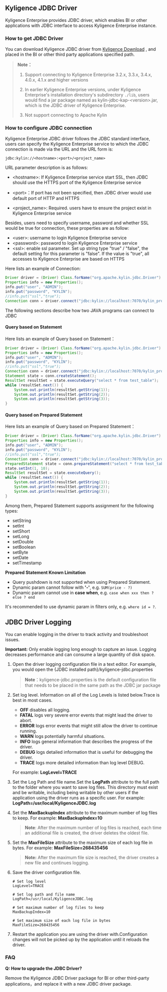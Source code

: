 ## Kyligence JDBC Driver
Kyligence Enterprise provides JDBC driver, which enables BI or other applications with JDBC interface to access Kyligence Enterprise instance.  

### How to get JDBC Driver

You can download Kyligence JDBC driver from  [Kyligence Download](http://download.kyligence.io/#/download) , and placed in the BI or other third party applications specified path.

> **Note：**
>
> 1. Support connecting to Kyligence Enterprise 3.2.x, 3.3.x, 3.4.x, 4.0.x, 4.1.x and higher versions
>
> 2. In earlier Kyligence Enterprise versions, under Kyligence Enterprise's installation directory's subdirectory `./lib`, users would find a jar package named as kylin-jdbc-kap-\<version\>.jar, which is the JDBC driver of Kyligence Enterprise.
>
> 3. Not support connecting  to Apache Kylin



### How to configure JDBC connection

Kyligence Enterprise JDBC driver follows the JDBC standard interface, users can specify the Kyligence Enterprise service to which the JDBC connection is made via the URL and the URL form is:

```
jdbc:kylin://<hostname>:<port>/<project_name>
```

URL parameter description is as follows:

- &lt;hostname&gt;: If Kyligence Enterprise service start SSL, then JDBC should use the HTTPS port of the Kyligence Enterprise service 

- &lt;port&gt;：If port has not been specified, then JDBC driver would use default port of HTTP and HTTPS 
- &lt;project_name&gt;:  Required. users have to ensure the project exist in Kyligence Enterprise service 



Besides, users need to specify username, password and whether SSL would be true for connection, these properties are as follow: 

- &lt;user&gt;: 	username to login Kyligence Enterprise service
- &lt;password&gt;: password to login Kyligence Enterprise service
- <ssl&gt;: enable ssl parameter. Set up string type "true" / "false", the default setting for this parameter  is "false". If the value is "true", all accesses to Kyligence Enterprise are based on HTTPS



Here lists an example of Connection: 

```java
Driver driver = (Driver) Class.forName("org.apache.kylin.jdbc.Driver").newInstance();
Properties info = new Properties();
info.put("user", "ADMIN");
info.put("password", "KYLIN");
//info.put("ssl","true");
Connection conn = driver.connect("jdbc:kylin://localhost:7070/kylin_project_name", info);
```



The following sections describe how two JAVA programs can connect to JDBC

#### Query based on Statement 
Here lists an example of Query based on Statement：
```java
Driver driver = (Driver) Class.forName("org.apache.kylin.jdbc.Driver").newInstance();
Properties info = new Properties();
info.put("user", "ADMIN");
info.put("password", "KYLIN");
//info.put("ssl","true");
Connection conn = driver.connect("jdbc:kylin://localhost:7070/kylin_project_name", info);
Statement state = conn.createStatement();
ResultSet resultSet = state.executeQuery("select * from test_table");
while (resultSet.next()) {
    System.out.println(resultSet.getString(1));
    System.out.println(resultSet.getString(2));
    System.out.println(resultSet.getString(3));
}
```


#### Query based on Prepared Statement 
Here lists an example of Query based on Prepared Statement： 

```java
Driver driver = (Driver) Class.forName("org.apache.kylin.jdbc.Driver").newInstance();
Properties info = new Properties();
info.put("user", "ADMIN");
info.put("password", "KYLIN");
//info.put("ssl","true");
Connection conn = driver.connect("jdbc:kylin://localhost:7070/kylin_project_name", info);
PreparedStatement state = conn.prepareStatement("select * from test_table where id=?");
state.setInt(1, 10);
ResultSet resultSet = state.executeQuery();
while (resultSet.next()) {
    System.out.println(resultSet.getString(1));
    System.out.println(resultSet.getString(2));
    System.out.println(resultSet.getString(3));
}
```

Among them, Prepared Statement supports assignment for the following types: 

* setString
* setInt
* setShort
* setLong
* setDouble
* setBoolean
* setByte
* setDate
* setTimestamp


**Prepared Statement Known Limitation**

- Query pushdown is not supported when using Prepared Statement.
- Dynamic param cannot follow with <b>'-'</b>, e.g. `SUM(price - ?)`
- Dynamic param cannot use in <b>case when</b>, e.g. `case when xxx then ? else ? end`

It's recommended to use dynamic param in filters only, e.g. `where id = ?`.



## JDBC Driver Logging

You can enable logging in the driver to track activity and troubleshoot issues.

**Important:** Only enable logging long enough to capture an issue. Logging decreases performance and can consume a large quantity of disk space.

1. Open the driver logging configuration file in a text editor.
   For example, you would open the  {JDBC installed path}/kyligence-jdbc.properties

   > **Note**：kyligence-jdbc.properties is the default configuration file that needs to be placed in the same path as the JDBC jar package

3. Set log level. Information on all of the Log Levels is listed below.Trace is best in most cases.

   - **OFF** disables all logging.
   - **FATAL** logs very severe error events that might lead the driver to abort.
   - **ERROR**  logs error events that might still allow the driver to continue running.
   - **WARN**  logs potentially harmful situations.
   - **INFO**  logs general information that describes the progress of the driver.
   - **DEBUG**  logs detailed information that is useful for debugging the driver.
   - **TRACE** logs more detailed information than log level DEBUG.

   For example: **LogLevel=TRACE**

5. Set the Log Path and file name.Set the **LogPath** attribute to the full path to the folder where you want to save log files. This directory must exist and be writable, including being writable by other users if the application using the driver runs as a specific user.
   For example: **LogPath=/usr/local/KyligenceJDBC.log**      

6. Set the **MaxBackupIndex** attribute to the maximum number of log files to keep.
   For example: **MaxBackupIndex=10**

   > **Note**: After the maximum number of log files is reached, each time an additional file is created, the driver deletes the oldest file.

7. Set the **MaxFileSize** attribute to the maximum size of each log file in bytes.
   For example: **MaxFileSize=268435456**

   > **Note:** After the maximum file size is reached, the driver creates a new file and continues logging.

6. Save the driver configuration file.

   ```
   # Set log level
   LogLevel=TRACE
   
   # Set log path and file name
   LogPath=/usr/local/KyligenceJDBC.log
   
   # Set maximum number of log files to keep
   MaxBackupIndex=10
   
   # Set maximum size of each log file in bytes
   MaxFileSize=268435456
   ```

7. Restart the application you are using the driver with.Configuration changes will not be picked up by the application until it reloads the driver.

   

   

### FAQ

**Q: How to upgrade the JDBC Driver?** 

Remove the Kyligence JDBC Driver package for BI or other third-party applications，and replace it with a new JDBC driver package.
